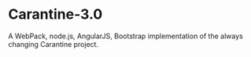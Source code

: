# Carantine-3.0
A WebPack, node.js, AngularJS, Bootstrap implementation of the always changing Carantine project.
